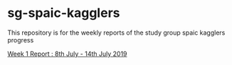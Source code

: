 # sg-spaic-kagglers
This repository is for the weekly reports of the study group spaic kagglers progress

 [Week 1 Report : 8th July - 14th July 2019](https://github.com/munniomer/sg-spaic-kagglers/blob/master/week%201/week1_progress.md)
 

